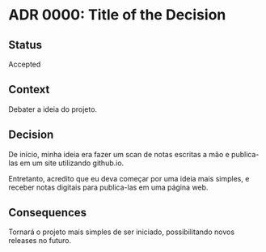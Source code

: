 # ADR 0000: Title of the Decision

## Status

Accepted

## Context

Debater a ideia do projeto.

## Decision

De início, minha ideia era fazer um scan de notas escritas a mão e publica-las em um site utilizando github.io.

Entretanto, acredito que eu deva começar por uma ideia mais simples, e receber notas digitais para publica-las em uma página web.

## Consequences

Tornará o projeto mais simples de ser iniciado, possibilitando novos releases no futuro.
